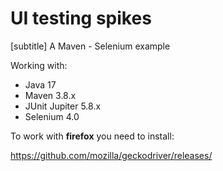 # UI testing spikes
[subtitle]
A Maven - Selenium example

Working with:

* Java 17
* Maven 3.8.x
* JUnit Jupiter 5.8.x
* Selenium 4.0

To work with **firefox** you need to install:

https://github.com/mozilla/geckodriver/releases/
